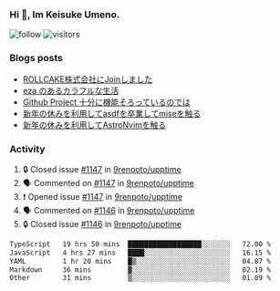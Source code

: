 ### Hi 👋, Im Keisuke Umeno.

<!--
**9renpoto/9renpoto** is a ✨ _special_ ✨ repository because its `README.md` (this file) appears on your GitHub profile.

Here are some ideas to get you started:

- 🔭 I’m currently working on ...
- 🌱 I’m currently learning ...
- 👯 I’m looking to collaborate on ...
- 🤔 I’m looking for help with ...
- 💬 Ask me about ...
- 📫 How to reach me: ...
- 😄 Pronouns: ...
- ⚡ Fun fact: ...
-->

![follow](https://img.shields.io/github/followers/9renpoto?label=Follow&style=social)
![visitors](https://komarev.com/ghpvc/?username=9renpoto&label=Profile%20views&color=0e75b6&style=flat)

### Blogs posts

<!-- BLOG-POST-LIST:START -->
- [ROLLCAKE株式会社にJoinしました](https://9renpoto.win/entry/2024/02/11/join)
- [eza のあるカラフルな生活](https://9renpoto.win/entry/2024/02/01/eza)
- [Github Project 十分に機能そろっているのでは](https://9renpoto.win/entry/2024/01/14/gh-projects)
- [新年の休みを利用してasdfを卒業してmiseを触る](https://9renpoto.win/entry/2024/01/07/mise)
- [新年の休みを利用してAstroNvimを触る](https://9renpoto.win/entry/2024/01/03/new-year-holidays)
<!-- BLOG-POST-LIST:END -->

### Activity

<!--START_SECTION:activity-->
1. 🔒 Closed issue [#1147](https://github.com/9renpoto/upptime/issues/1147) in [9renpoto/upptime](https://github.com/9renpoto/upptime)
2. 🗣 Commented on [#1147](https://github.com/9renpoto/upptime/issues/1147#issuecomment-1951649671) in [9renpoto/upptime](https://github.com/9renpoto/upptime)
3. ❗ Opened issue [#1147](https://github.com/9renpoto/upptime/issues/1147) in [9renpoto/upptime](https://github.com/9renpoto/upptime)
4. 🗣 Commented on [#1146](https://github.com/9renpoto/upptime/issues/1146#issuecomment-1951638486) in [9renpoto/upptime](https://github.com/9renpoto/upptime)
5. 🔒 Closed issue [#1146](https://github.com/9renpoto/upptime/issues/1146) in [9renpoto/upptime](https://github.com/9renpoto/upptime)
<!--END_SECTION:activity-->

<!--START_SECTION:waka-->

```txt
TypeScript   19 hrs 50 mins  ██████████████████░░░░░░░   72.00 %
JavaScript   4 hrs 27 mins   ████░░░░░░░░░░░░░░░░░░░░░   16.15 %
YAML         1 hr 20 mins    █▒░░░░░░░░░░░░░░░░░░░░░░░   04.87 %
Markdown     36 mins         ▓░░░░░░░░░░░░░░░░░░░░░░░░   02.19 %
Other        31 mins         ▒░░░░░░░░░░░░░░░░░░░░░░░░   01.89 %
```

<!--END_SECTION:waka-->
